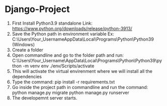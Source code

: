 # Django-Project

1. First Install Python3.9 standalone 
Link: https://www.python.org/downloads/release/python-3913/
2. Save the Python path in environment variable
   Ex: C:\Users\Your_UsernameAppData\Local\Programs\Python\Python39 (Windows)
3. Create a folder
5. Open commandline and go to the folder path and run:
         C:\Users\Your_Username\AppData\Local\Programs\Python\Python39\python -m venv env
         ./env/Scripts/activate
6. This will activate the virtual envirenment where we will install all the dependencies
7. Type the command:
         pip install -r requirements.txt
8. Go inside the project path in commandline and run the command:
         python manage.py migrate
         python manage.py runserver
11. The developemnt server starts.

